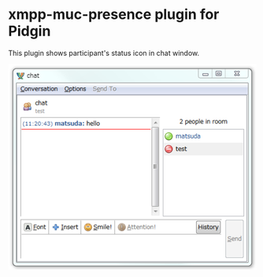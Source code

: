 # xmpp-muc-presence plugin for Pidgin

This plugin shows participant's status icon in chat window.

![screenshot](./docs/images/screenshot.png)

